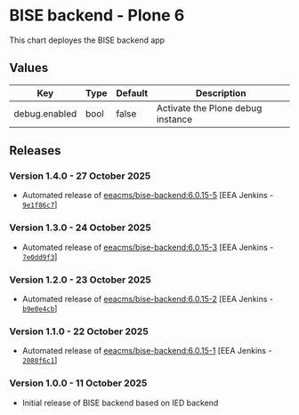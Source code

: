 # BISE backend - Plone 6

This chart deployes the BISE backend app

## Values

| Key           | Type | Default | Description                       |
| ------------- | ---- | ------- | --------------------------------- |
| debug.enabled | bool | false   | Activate the Plone debug instance |

## Releases

### Version 1.4.0 - 27 October 2025
- Automated release of [eeacms/bise-backend:6.0.15-5](https://github.com/eea/bise-backend/releases) [EEA Jenkins - [`9e1f86c7`](https://github.com/eea/helm-charts/commit/9e1f86c7df19edd4ccfdcbe51008035059884915)]

### Version 1.3.0 - 24 October 2025
- Automated release of [eeacms/bise-backend:6.0.15-3](https://github.com/eea/bise-backend/releases) [EEA Jenkins - [`7e0dd9f3`](https://github.com/eea/helm-charts/commit/7e0dd9f3062f669bf00c62115c554414b1bbbe0d)]

### Version 1.2.0 - 23 October 2025
- Automated release of [eeacms/bise-backend:6.0.15-2](https://github.com/eea/bise-backend/releases) [EEA Jenkins - [`b9e0e4cb`](https://github.com/eea/helm-charts/commit/b9e0e4cb127d0b1fcfaabcb9fabc7347be4c0c8a)]

### Version 1.1.0 - 22 October 2025
- Automated release of [eeacms/bise-backend:6.0.15-1](https://github.com/eea/bise-backend/releases) [EEA Jenkins - [`2080f6c1`](https://github.com/eea/helm-charts/commit/2080f6c133dd19a1b3202eeabb1628d2b4677dc7)]

### Version 1.0.0 - 11 October 2025
- Initial release of BISE backend based on IED backend
